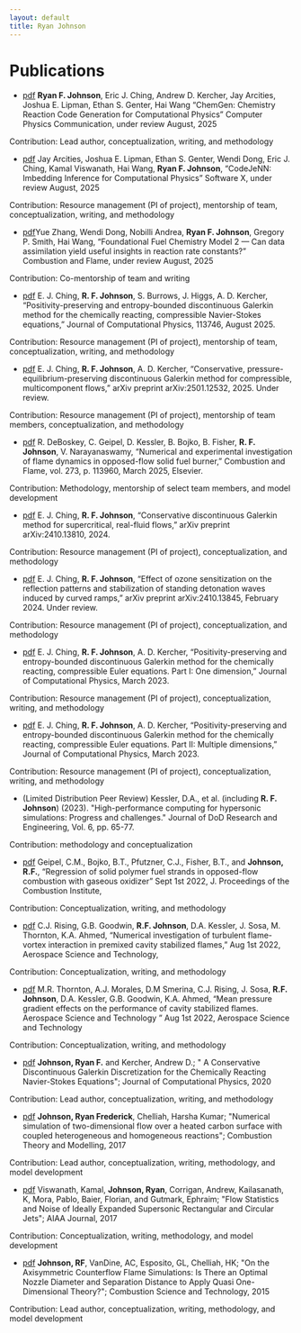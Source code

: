 ```yaml
---
layout: default
title: Ryan Johnson
---
```


# Publications

- [pdf](pdfs/chemgen.pdf) **Ryan F. Johnson**, Eric J. Ching, Andrew D. Kercher, Jay Arcities, Joshua E. Lipman, Ethan S. Genter, Hai Wang “ChemGen: Chemistry Reaction Code Generation for Computational Physics” Computer Physics Communication, under review August, 2025

Contribution: Lead author, conceptualization, writing, and methodology

- [pdf](pdfs/chemgen.pdf) Jay Arcities, Joshua E. Lipman, Ethan S. Genter, Wendi Dong, Eric J. Ching, Kamal Viswanath, Hai Wang, **Ryan F. Johnson**, “CodeJeNN: Imbedding Inference for Computational Physics” Software X, under review August, 2025

Contribution: Resource management (PI of project), mentorship of team, conceptualization, writing, and methodology

- [pdf](pdfs/dong_ffcm2.pdf)Yue Zhang, Wendi Dong, Nobilli Andrea, **Ryan F. Johnson**, Gregory P. Smith, Hai Wang,  “Foundational Fuel Chemistry Model 2 — Can data assimilation yield useful insights in reaction rate constants?” Combustion and Flame, under review August, 2025

Contribution: Co-mentorship of team and writing

- [pdf](pdfs/ching_JCP_viscous.pdf) E. J. Ching, **R. F. Johnson**, S. Burrows, J. Higgs, A. D. Kercher, “Positivity-preserving and entropy-bounded discontinuous Galerkin method for the chemically reacting, compressible Navier-Stokes equations,” Journal of Computational Physics, 113746, August 2025.  

Contribution: Resource management (PI of project), mentorship of team, conceptualization, writing, and methodology

- [pdf](pdfs/ching_JCP_pep.pdf) E. J. Ching, **R. F. Johnson**, A. D. Kercher, “Conservative, pressure-equilibrium-preserving discontinuous Galerkin method for compressible, multicomponent flows,” arXiv preprint arXiv:2501.12532, 2025.  Under review.

Contribution: Resource management (PI of project), mentorship of team members, conceptualization, and  methodology

- [pdf](pdfs/debo_oppdiff.pdf) R. DeBoskey, C. Geipel, D. Kessler, B. Bojko, B. Fisher, **R. F. Johnson**, V. Narayanaswamy, “Numerical and experimental investigation of flame dynamics in opposed-flow solid fuel burner,” Combustion and Flame, vol. 273, p. 113960, March 2025, Elsevier.

Contribution: Methodology, mentorship of select team members, and model development

- [pdf](pdfs/ching_INJF_super.pdf) E. J. Ching, **R. F. Johnson**, “Conservative discontinuous Galerkin method for supercritical, real-fluid flows,” arXiv preprint arXiv:2410.13810, 2024.  

Contribution: Resource management (PI of project), conceptualization, and methodology

- [pdf](pdfs/ching_ODE.pdf) E. J. Ching, **R. F. Johnson**, “Effect of ozone sensitization on the reflection patterns and stabilization of standing detonation waves induced by curved ramps,” arXiv preprint arXiv:2410.13845, February 2024.  Under review.

Contribution: Resource management (PI of project), conceptualization, and methodology

- [pdf](pdfs/ching_part_1.pdf) E. J. Ching, **R. F. Johnson**, A. D. Kercher, “Positivity-preserving and entropy-bounded discontinuous Galerkin method for the chemically reacting, compressible Euler equations. Part I: One dimension,” Journal of Computational Physics, March 2023.

Contribution: Resource management (PI of project), conceptualization, writing, and methodology

- [pdf](pdfs/ching_part_2.pdf) E. J. Ching, **R. F. Johnson**, A. D. Kercher, “Positivity-preserving and entropy-bounded discontinuous Galerkin method for the chemically reacting, compressible Euler equations. Part II: Multiple dimensions,” Journal of Computational Physics, March 2023.

Contribution: Resource management (PI of project), conceptualization, writing, and methodology

- (Limited Distribution Peer Review) Kessler, D.A., et al. (including **R. F. Johnson**) (2023). "High-performance computing for hypersonic simulations: Progress and challenges." Journal of DoD Research and Engineering, Vol. 6, pp. 65-77.

Contribution: methodology and conceptualization

- [pdf](pdfs/geipel_proci.pdf) Geipel, C.M., Bojko, B.T., Pfutzner, C.J., Fisher, B.T., and **Johnson, R.F.**, “Regression of solid polymer fuel strands in opposed-flow combustion with gaseous oxidizer” Sept 1st 2022,  J. Proceedings of the Combustion Institute, 

Contribution: Conceptualization, writing, and methodology

- [pdf](pdfs/rising_flame_vortex.pdf) C.J. Rising, G.B. Goodwin, **R.F. Johnson**, D.A. Kessler, J. Sosa, M. Thornton, K.A. Ahmed, “Numerical investigation of turbulent flame-vortex interaction in premixed cavity stabilized flames,” Aug 1st 2022, Aerospace Science and Technology, 

Contribution: Conceptualization, writing, and methodology

- [pdf](pdfs/morales_pressure_gradient.pdf) M.R. Thornton, A.J. Morales, D.M Smerina, C.J. Rising, J. Sosa, **R.F. Johnson**, D.A. Kessler, G.B. Goodwin, K.A. Ahmed, “Mean pressure gradient effects on the performance of cavity stabilized flames. Aerospace Science and Technology ” Aug 1st 2022, Aerospace Science and Technology

Contribution: Conceptualization, writing, and methodology

- [pdf](pdfs/joh_fully_conservative.pdf) **Johnson, Ryan F.** and Kercher, Andrew D.; " A Conservative Discontinuous Galerkin Discretization for the Chemically Reacting Navier-Stokes Equations"; Journal of Computational Physics, 2020 

Contribution: Lead author, conceptualization, writing, and methodology

- [pdf](pdfs/joh_flat_plate.pdf) **Johnson, Ryan Frederick**, Chelliah, Harsha Kumar; "Numerical simulation of two-dimensional flow over a heated carbon surface with coupled heterogeneous and homogeneous reactions"; Combustion Theory and Modelling, 2017 

Contribution: Lead author, conceptualization, writing, methodology, and model development

- [pdf](pdfs/viswanath_nozzle.pdf) Viswanath, Kamal, **Johnson, Ryan**, Corrigan, Andrew, Kailasanath, K, Mora, Pablo, Baier, Florian, and Gutmark, Ephraim; "Flow Statistics and Noise of Ideally Expanded Supersonic Rectangular and Circular Jets"; AIAA Journal, 2017

Contribution: Conceptualization, writing, methodology, and model development
 
- [pdf](pdfs/Joh_CF.pdf) **Johnson, RF**, VanDine, AC, Esposito, GL, Chelliah, HK; "On the Axisymmetric Counterflow Flame Simulations: Is There an Optimal Nozzle Diameter and Separation Distance to Apply Quasi One-Dimensional Theory?"; Combustion Science and Technology, 2015 

Contribution: Lead author, conceptualization, writing, methodology, and model development
